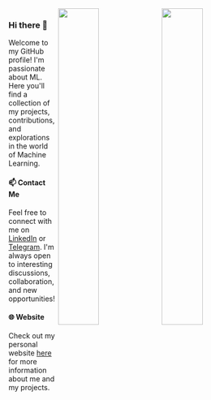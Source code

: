 <!-- <img align = right src="https://github-readme-stats.vercel.app/api?username=akirusprod&show_icons=true&hide_border=false&theme=github_dark#gh-dark-mode-only" alt="Your GitHub stats" width="40%" /> -->

<a href="https://github.com/anuraghazra/github-readme-stats#gh-light-mode-only">
<img align = right src="https://github-readme-stats.vercel.app/api?username=akirusprod&show_icons=true&hide_border=false&theme=default#gh-light-mode-only" width = "40%" />
</a>
<a href="https://github.com/anuraghazra/github-readme-stats#gh-dark-mode-only">
<img align = right src="https://github-readme-stats.vercel.app/api?username=akirusprod&show_icons=true&hide_border=false&theme=github_dark#gh-dark-mode-only" width = "40%" />
</a>


### Hi there 👋

<!--
**AkiRusProd/akirusprod** is a ✨ _special_ ✨ repository because its `README.md` (this file) appears on your GitHub profile.

Here are some ideas to get you started:

- 🔭 I’m currently working on ...
- 🌱 I’m currently learning ...
- 👯 I’m looking to collaborate on ...
- 🤔 I’m looking for help with ...
- 💬 Ask me about ...
- 📫 How to reach me: ...
- 😄 Pronouns: ...
- ⚡ Fun fact: ...
-->



Welcome to my GitHub profile! I'm passionate about ML. Here you'll find a collection of my projects, contributions, and explorations in the world of Machine Learning.
<!--
<p align="center">
<a href="https://github.com/anuraghazra/github-readme-stats#gh-light-mode-only">
<img src="https://github-readme-stats.vercel.app/api?username=akirusprod&show_icons=true&hide_border=false&theme=default#gh-light-mode-only" width = "40%" />
</a>
<a href="https://github.com/anuraghazra/github-readme-stats#gh-dark-mode-only">
<img src="https://github-readme-stats.vercel.app/api?username=akirusprod&show_icons=true&hide_border=false&theme=github_dark#gh-dark-mode-only" width = "40%" />
</a>
</p>

#### 🔭 Projects

- [numpy-nn-model](https://github.com/AkiRusProd/numpy-nn-model): Сustom torch style machine learning framework with automatic differentiation implemented on numpy.
- [numpy-diffusion](https://github.com/AkiRusProd/numpy-diffusion): Numpy Denoising Diffusion Probabilistic Model (DDPM) implementation
- [numpy-transformer](https://github.com/AkiRusProd/numpy-transformer): Numpy implementation of the Transformer model in "Attention is All You Need".


### 🌱 Technologies

I work with a range of technologies and tools, including:

### Tech Stack

Here are some of the technologies and tools I love to work with:

- 💻 Programming Languages: [Languages]
- 🌐 Web Technologies: [Web Technologies]
- 📊 Databases: [Databases]
- 🔧 Tools: [Tools]


#### 💡 Skills

- [Skill 1]
- [Skill 2]
- [Skill 3]
- [Skill 4]
- [Skill 5]
-->




<!--
#### 📊 GitHub Stats

![GitHub stats](https://github-readme-stats.vercel.app/api?username=akirusprod&show_icons=true&theme=radical)
-->





<!--
<div style="float: left; width: 50%;">
  <img src="https://github-readme-stats.vercel.app/api?username=akirusprod&show_icons=true&theme=radical" alt="Your GitHub stats" width="30%" />
</div>
<div style="float: left; width: 50%;">
  <img src="https://github-readme-stats.vercel.app/api/top-langs/?username=akirusprod&theme=radical" alt="Top Langs" width="30%" />
</div>
<div style="clear: both;"></div>
-->

<!--
### 🏆 My GitHub Achievements

![trophy](https://github-profile-trophy.vercel.app/?username=yourusername&theme=onedark)
-->

#### 📫 Contact Me

Feel free to connect with me on [LinkedIn](https://www.linkedin.com/in/akirus/) or [Telegram](https://t.me/akimovr). I'm always open to interesting discussions, collaboration, and new opportunities!

#### 🌐 Website

Check out my personal website [here](https://akirusprod.github.io/) for more information about me and my projects.

